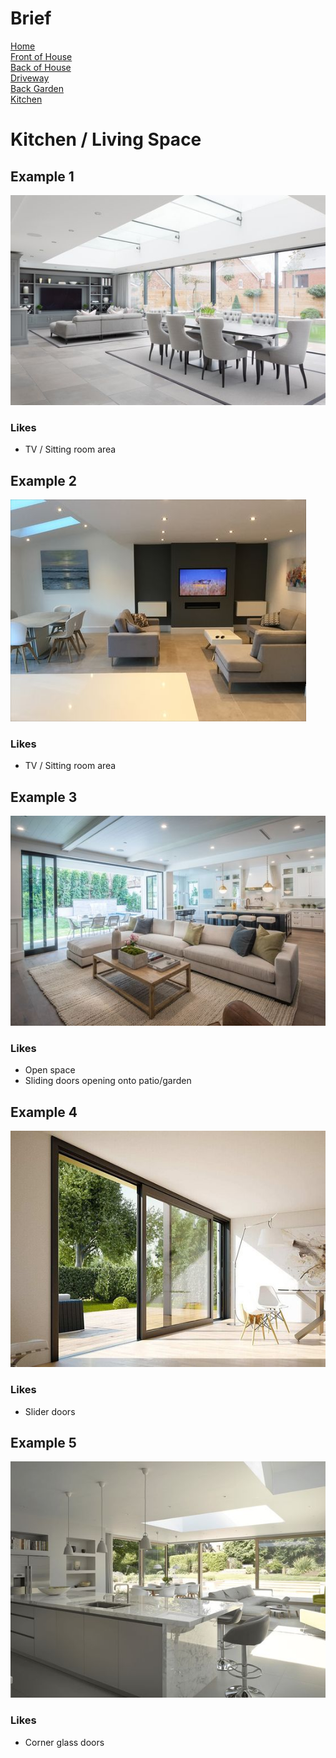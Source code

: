 
# Brief
[Home](brief.md) <br/>
[Front of House](front.md) <br/>
[Back of House](back.md) <br/>
[Driveway](driveway.md) <br/>
[Back Garden](garden.md) <br/>
[Kitchen](kitchen.md) <br/>

# Kitchen / Living Space

## Example 1
![House 1](images/kitchen/1.jpeg "")

### Likes
- TV / Sitting room area

## Example 2
![House 1](images/kitchen/2.jpeg "")

### Likes
- TV / Sitting room area

## Example 3
![House 1](images/kitchen/3.jpeg "")

### Likes
- Open space
- Sliding doors opening onto patio/garden

## Example 4
![House 1](images/kitchen/4.jpeg "")

### Likes
- Slider doors

## Example 5
![House 1](images/kitchen/5.jpeg "")

### Likes
- Corner glass doors
